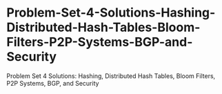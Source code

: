 # Problem-Set-4-Solutions-Hashing-Distributed-Hash-Tables-Bloom-Filters-P2P-Systems-BGP-and-Security
Problem Set 4 Solutions: Hashing, Distributed Hash Tables, Bloom Filters, P2P Systems, BGP, and Security
